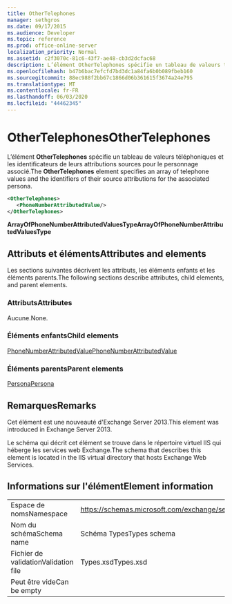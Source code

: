 ```yaml
---
title: OtherTelephones
manager: sethgros
ms.date: 09/17/2015
ms.audience: Developer
ms.topic: reference
ms.prod: office-online-server
localization_priority: Normal
ms.assetid: c2f3070c-81c6-43f7-ae48-cb3d2dcfac68
description: L’élément OtherTelephones spécifie un tableau de valeurs téléphoniques et les identificateurs de leurs attributions sources pour le personnage associé.
ms.openlocfilehash: b47b6bac7efcfd7bd3dc1a84fa6b0b089fbeb160
ms.sourcegitcommit: 88ec988f2bb67c1866d06b361615f3674a24e795
ms.translationtype: MT
ms.contentlocale: fr-FR
ms.lasthandoff: 06/03/2020
ms.locfileid: "44462345"
---
```

# <a name="othertelephones"></a><span data-ttu-id="4ca12-103">OtherTelephones</span><span class="sxs-lookup"><span data-stu-id="4ca12-103">OtherTelephones</span></span>

<span data-ttu-id="4ca12-104">L’élément **OtherTelephones** spécifie un tableau de valeurs téléphoniques et les identificateurs de leurs attributions sources pour le personnage associé.</span><span class="sxs-lookup"><span data-stu-id="4ca12-104">The **OtherTelephones** element specifies an array of telephone values and the identifiers of their source attributions for the associated persona.</span></span> 
  
```XML
<OtherTelephones>
   <PhoneNumberAttributedValue/>
</OtherTelephones>

```

 <span data-ttu-id="4ca12-105">**ArrayOfPhoneNumberAttributedValuesType**</span><span class="sxs-lookup"><span data-stu-id="4ca12-105">**ArrayOfPhoneNumberAttributedValuesType**</span></span>
## <a name="attributes-and-elements"></a><span data-ttu-id="4ca12-106">Attributs et éléments</span><span class="sxs-lookup"><span data-stu-id="4ca12-106">Attributes and elements</span></span>

<span data-ttu-id="4ca12-107">Les sections suivantes décrivent les attributs, les éléments enfants et les éléments parents.</span><span class="sxs-lookup"><span data-stu-id="4ca12-107">The following sections describe attributes, child elements, and parent elements.</span></span>
  
### <a name="attributes"></a><span data-ttu-id="4ca12-108">Attributs</span><span class="sxs-lookup"><span data-stu-id="4ca12-108">Attributes</span></span>

<span data-ttu-id="4ca12-109">Aucune.</span><span class="sxs-lookup"><span data-stu-id="4ca12-109">None.</span></span>
  
### <a name="child-elements"></a><span data-ttu-id="4ca12-110">Éléments enfants</span><span class="sxs-lookup"><span data-stu-id="4ca12-110">Child elements</span></span>

[<span data-ttu-id="4ca12-111">PhoneNumberAttributedValue</span><span class="sxs-lookup"><span data-stu-id="4ca12-111">PhoneNumberAttributedValue</span></span>](phonenumberattributedvalue.md)
  
### <a name="parent-elements"></a><span data-ttu-id="4ca12-112">Éléments parents</span><span class="sxs-lookup"><span data-stu-id="4ca12-112">Parent elements</span></span>

[<span data-ttu-id="4ca12-113">Persona</span><span class="sxs-lookup"><span data-stu-id="4ca12-113">Persona</span></span>](persona.md)
  
## <a name="remarks"></a><span data-ttu-id="4ca12-114">Remarques</span><span class="sxs-lookup"><span data-stu-id="4ca12-114">Remarks</span></span>

<span data-ttu-id="4ca12-115">Cet élément est une nouveauté d'Exchange Server 2013.</span><span class="sxs-lookup"><span data-stu-id="4ca12-115">This element was introduced in Exchange Server 2013.</span></span>
  
<span data-ttu-id="4ca12-116">Le schéma qui décrit cet élément se trouve dans le répertoire virtuel IIS qui héberge les services web Exchange.</span><span class="sxs-lookup"><span data-stu-id="4ca12-116">The schema that describes this element is located in the IIS virtual directory that hosts Exchange Web Services.</span></span>
  
## <a name="element-information"></a><span data-ttu-id="4ca12-117">Informations sur l'élément</span><span class="sxs-lookup"><span data-stu-id="4ca12-117">Element information</span></span>

|||
|:-----|:-----|
|<span data-ttu-id="4ca12-118">Espace de noms</span><span class="sxs-lookup"><span data-stu-id="4ca12-118">Namespace</span></span>  <br/> |https://schemas.microsoft.com/exchange/services/2006/types  <br/> |
|<span data-ttu-id="4ca12-119">Nom du schéma</span><span class="sxs-lookup"><span data-stu-id="4ca12-119">Schema name</span></span>  <br/> |<span data-ttu-id="4ca12-120">Schéma Types</span><span class="sxs-lookup"><span data-stu-id="4ca12-120">Types schema</span></span>  <br/> |
|<span data-ttu-id="4ca12-121">Fichier de validation</span><span class="sxs-lookup"><span data-stu-id="4ca12-121">Validation file</span></span>  <br/> |<span data-ttu-id="4ca12-122">Types.xsd</span><span class="sxs-lookup"><span data-stu-id="4ca12-122">Types.xsd</span></span>  <br/> |
|<span data-ttu-id="4ca12-123">Peut être vide</span><span class="sxs-lookup"><span data-stu-id="4ca12-123">Can be empty</span></span>  <br/> ||
   

